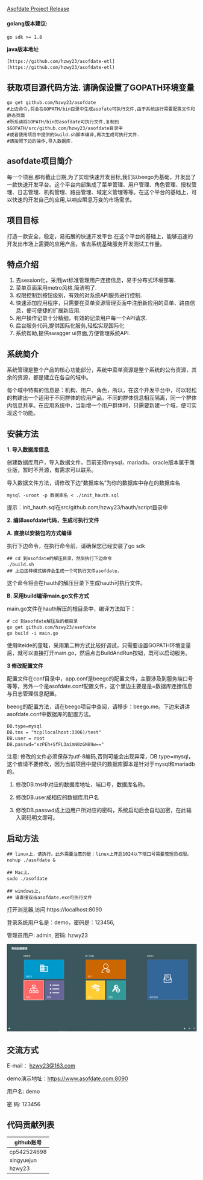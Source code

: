 [Asofdate Project Release](https://github.com/hzwy23/asofdate/releases)

#### golang版本建议:
```
go sdk >= 1.8
```

**java版本地址**
```
[https://github.com/hzwy23/asofdate-etl](https://github.com/hzwy23/asofdate-etl)
```

## 获取项目源代码方法. **请确保设置了GOPATH环境变量**
```golang
go get github.com/hzwy23/asofdate
#上边命令,将会在GOPATH/bin目录中生成asofate可执行文件,由于系统运行需要配置文件和静态页面
#所系请将GOPATH/bin的asofdate可执行文件,复制到$GOPATH/src/github.com/hzwy23/asofdate目录中
#或者使用项目中提供的build.sh脚本编译,再次生成可执行文件.
#请按照下边的操作,导入数据库.
```

## asofdate项目简介
每一个项目,都有截止日期,为了实现快速开发目标,我们以beego为基础，开发出了一款快速开发平台。这个平台内部集成了菜单管理、用户管理、角色管理、授权管理、日志管理、机构管理、路由管理、域定义管理等等。在这个平台的基础上，可以快速的开发自己的应用,以响应瞬息万变的市场需求。

## 项目目标
打造一款安全，稳定，易拓展的快速开发平台.在这个平台的基础上，能够迅速的开发出市场上需要的应用产品，省去系统基础服务开发测试工作量。

## 特点介绍

1. 去session化，采用jwt标准管理用户连接信息，易于分布式环境部署.
2. 菜单页面采用metro风格,简洁明了.
3. 权限控制到按钮级别，有效的对系统API服务进行控制.
4. 快速添加应用程序，只需要在菜单资源管理页面中注册新应用的菜单、路由信息，便可便捷的扩展新应用.
5. 用户操作记录十分精细，有效的记录用户每一个API请求.
6. 后台服务代码,提供国际化服务,轻松实现国际化
7. 系统帮助,提供swagger ui界面,方便管理系统API.

## 系统简介

系统管理是整个产品的核心功能部分，系统中菜单资源是整个系统的公有资源，其余的资源，都是建立在各自的域中。

每个域中特有的信息是：机构、用户、角色，所以，在这个开发平台中，可以轻松的构建出一个适用于不同群体的应用产品，不同的群体信息相互隔离，同一个群体内信息共享。在应用系统中，当新增一个用户群体时，只需要新建一个域，便可实现这个功能。

## 安装方法

**1. 导入数据库信息**

创建数据库用户，导入数据文件，目前支持mysql，mariadb。oracle版本属于商业版，暂时不开源，有需求可以联系。

导入数据文件方法，请修改下边“数据库名”为你的数据库中存在的数据库名
```shell
mysql -uroot -p 数据库名 < ./init_hauth.sql
```
提示：init_hauth.sql在src/github.com/hzwy23/hauth/script目录中

**2. 编译asofdate代码，生成可执行文件**


**A. 直接以安装包的方式编译**

执行下边命令，在执行命令前，请确保您已经安装了go sdk

```shell
## cd 到asofdate的解压目录，然后执行下边命令
./build.sh
## 上边这种模式编译会生成一个可执行文件asofdate，
```
这个命令将会在hauth的解压目录下生成hauth可执行文件。

**B. 采用build编译main.go文件方式**

main.go文件在hauth解压的根目录中，编译方法如下：
```
# cd 到asofdate解压后的根目录
go get github.com/hzwy23/asofdate
go build -i main.go
```

使用liteide的童鞋，采用第二种方式比较好调试，只需要设置GOPATH环境变量后，就可以直接打开main.go，然后点击BuildAndRun按钮，既可以启动服务。

**3 修改配置文件**

配置文件在conf目录中，app.conf是beego的配置文件，主要涉及到服务端口号等等，另外一个是asofdate.conf配置文件，这个里边主要是是=数据库连接信息与日志管理信息配置。

beeog的配置方法，请在beego项目中查阅，请移步：beego.me。下边来讲讲asofdate.conf中数据库的配置方法。

```
DB.type=mysql
DB.tns = "tcp(localhost:3306)/test"
DB.user = root
DB.passwd="xzPEh+SfFL3aimN0zGNB9w=="
```

注意: 修改的文件必须保存为utf-8编码,否则可能会出现异常，DB.type=mysql，这个值请不要修改，因为当前项目中提供的数据库脚本是针对于mysql和mariadb的。

1. 修改DB.tns中对应的数据库地址，端口号，数据库名称。

2. 修改DB.user成相应的数据库用户名

3. 修改DB.passwd成上边用户所对应的密码，系统启动后会自动加密，在此输入密码明文即可。

## 启动方法
```shell
## linux上，请执行。此外需要注意的是：linux上开启1024以下端口号需要管理员权限。
nohup ./asofdate &

## Mac上，
sudo ./asofdate

## windows上，
## 请直接双击asofdate.exe可执行文件
```

打开浏览器,访问:https://localhost:8090

登录系统用户名是：demo，密码是：123456, 

管理员用户: admin, 密码: hzwy23


![系统管理界面](./system_manage.png)

## 交流方式

E-mail： hzwy23@163.com

demo演示地址：https://www.asofdate.com:8090

用户名: demo

密  码: 123456

## 代码贡献列表

github账号 | 
---|
cp542524698 |
xingyuejun | 
hzwy23 |
